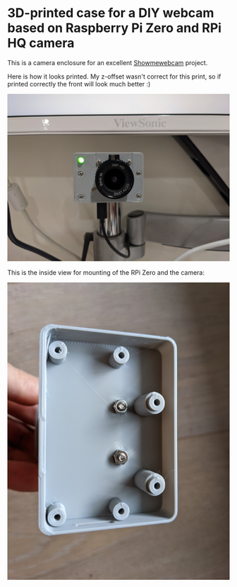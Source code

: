 # 3D-printed case for a DIY webcam based on Raspberry Pi Zero and RPi HQ camera 

This is a camera enclosure for an excellent [Showmewebcam](https://github.com/showmewebcam/showmewebcam) project. 

Here is how it looks printed. My z-offset wasn't correct for this print, so if printed correctly the front will look much better :)  

![Front View](photos/assembled.jpg)


This is the inside view for mounting of the RPi Zero and the camera:

![Case vack](photos/case_back.jpg)
